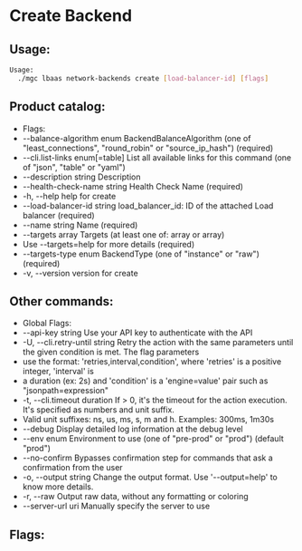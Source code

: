 # Create Backend

## Usage:
```bash
Usage:
  ./mgc lbaas network-backends create [load-balancer-id] [flags]
```

## Product catalog:
- Flags:
- --balance-algorithm enum        BackendBalanceAlgorithm (one of "least_connections", "round_robin" or "source_ip_hash") (required)
- --cli.list-links enum[=table]   List all available links for this command (one of "json", "table" or "yaml")
- --description string            Description
- --health-check-name string      Health Check Name (required)
- -h, --help                          help for create
- --load-balancer-id string       load_balancer_id: ID of the attached Load balancer (required)
- --name string                   Name (required)
- --targets array                 Targets (at least one of: array or array)
- Use --targets=help for more details (required)
- --targets-type enum             BackendType (one of "instance" or "raw") (required)
- -v, --version                       version for create

## Other commands:
- Global Flags:
- --api-key string           Use your API key to authenticate with the API
- -U, --cli.retry-until string   Retry the action with the same parameters until the given condition is met. The flag parameters
- use the format: 'retries,interval,condition', where 'retries' is a positive integer, 'interval' is
- a duration (ex: 2s) and 'condition' is a 'engine=value' pair such as "jsonpath=expression"
- -t, --cli.timeout duration     If > 0, it's the timeout for the action execution. It's specified as numbers and unit suffix.
- Valid unit suffixes: ns, us, ms, s, m and h. Examples: 300ms, 1m30s
- --debug                    Display detailed log information at the debug level
- --env enum                 Environment to use (one of "pre-prod" or "prod") (default "prod")
- --no-confirm               Bypasses confirmation step for commands that ask a confirmation from the user
- -o, --output string            Change the output format. Use '--output=help' to know more details.
- -r, --raw                      Output raw data, without any formatting or coloring
- --server-url uri           Manually specify the server to use

## Flags:
```bash

```

